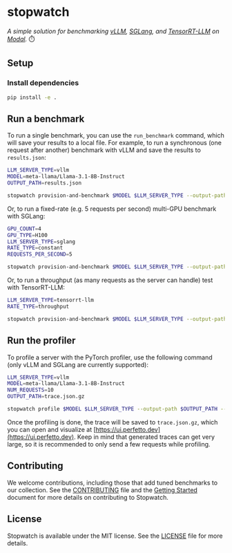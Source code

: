 # stopwatch

_A simple solution for benchmarking [vLLM](https://docs.vllm.ai/en/latest/), [SGLang](https://docs.sglang.ai/), and [TensorRT-LLM](https://github.com/NVIDIA/TensorRT-LLM) on [Modal](https://modal.com/)._ ⏱️

## Setup

### Install dependencies

```bash
pip install -e .
```

## Run a benchmark

To run a single benchmark, you can use the `run_benchmark` command, which will save your results to a local file.
For example, to run a synchronous (one request after another) benchmark with vLLM and save the results to `results.json`:

```bash
LLM_SERVER_TYPE=vllm
MODEL=meta-llama/Llama-3.1-8B-Instruct
OUTPUT_PATH=results.json

stopwatch provision-and-benchmark $MODEL $LLM_SERVER_TYPE --output-path $OUTPUT_PATH
```

Or, to run a fixed-rate (e.g. 5 requests per second) multi-GPU benchmark with SGLang:

```bash
GPU_COUNT=4
GPU_TYPE=H100
LLM_SERVER_TYPE=sglang
RATE_TYPE=constant
REQUESTS_PER_SECOND=5

stopwatch provision-and-benchmark $MODEL $LLM_SERVER_TYPE --output-path $OUTPUT_PATH --gpu "$GPU_TYPE:$GPU_COUNT" --rate-type $RATE_TYPE --rate $REQUESTS_PER_SECOND --llm-server-config "{\"extra_args\": [\"--tp-size\", \"$GPU_COUNT\"]}"
```

Or, to run a throughput (as many requests as the server can handle) test with TensorRT-LLM:

```bash
LLM_SERVER_TYPE=tensorrt-llm
RATE_TYPE=throughput

stopwatch provision-and-benchmark $MODEL $LLM_SERVER_TYPE --output-path $OUTPUT_PATH --rate-type $RATE_TYPE
```

## Run the profiler

To profile a server with the PyTorch profiler, use the following command (only vLLM and SGLang are currently supported):

```bash
LLM_SERVER_TYPE=vllm
MODEL=meta-llama/Llama-3.1-8B-Instruct
NUM_REQUESTS=10
OUTPUT_PATH=trace.json.gz

stopwatch profile $MODEL $LLM_SERVER_TYPE --output-path $OUTPUT_PATH --num-requests $NUM_REQUESTS
```

Once the profiling is done, the trace will be saved to `trace.json.gz`, which you can open and visualize at [https://ui.perfetto.dev](https://ui.perfetto.dev).
Keep in mind that generated traces can get very large, so it is recommended to only send a few requests while profiling.

## Contributing

We welcome contributions, including those that add tuned benchmarks to our collection.
See the [CONTRIBUTING](/CONTRIBUTING.md) file and the [Getting Started](https://github.com/modal-labs/stopwatch/wiki/Getting-Started) document for more details on contributing to Stopwatch.

## License

Stopwatch is available under the MIT license. See the [LICENSE](/LICENSE.md) file for more details.
